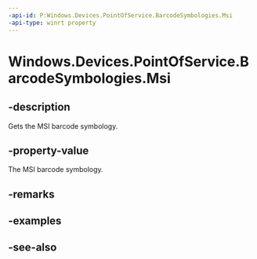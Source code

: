 ```yaml
---
-api-id: P:Windows.Devices.PointOfService.BarcodeSymbologies.Msi
-api-type: winrt property
---
```


<!-- Property syntax
public uint Msi { get; }
-->

# Windows.Devices.PointOfService.BarcodeSymbologies.Msi

## -description
Gets the MSI barcode symbology.

## -property-value
The MSI barcode symbology.

## -remarks

## -examples

## -see-also
